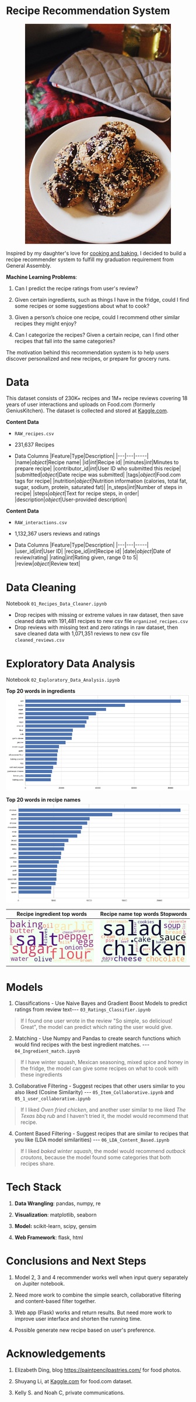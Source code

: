 # Recipe Recommendation System
<p align="center">
<img src="./img/cookie2.png" alt="drawing" width="400" />
</p>

Inspired by my daughter's love for [cooking and baking](https://paintpencilpastries.com/), I decided to build a recipe recommender system to fulfill my graduation requirement from General Assembly.


**Machine Learning Problems**:
1. Can I predict the recipe ratings from user's review?

2. Given certain ingredients, such as things I have in the fridge, could I find some recipes or some suggestions about what to cook?

3. Given a person’s choice one recipe, could I recommend other similar recipes they might enjoy?

4. Can I categorize the recipes? Given a certain recipe, can I find other recipes that fall into the same categories?

The motivation behind this recommendation system is to help users discover personalized and new recipes, or prepare for grocery runs.


# Data

This dataset consists of 230K+ recipes and 1M+ recipe reviews covering 18 years of user interactions and uploads on Food.com (formerly GeniusKitchen). The dataset is collected and stored at [Kaggle.com](https://www.kaggle.com/shuyangli94/food-com-recipes-and-user-interactions?select=RAW_recipes.csv).



**Content Data**

- `RAW_recipes.csv`

- 231,637 Recipes

- Data Columns
|Feature|Type|Description|
|---|---|-----|
|name|*object*|Recipe name|
|id|*int*|Recipe id|
|minutes|*int*|Minutes to prepare recipe|
|contributor_id|*int*|User ID who submitted this recipe|
|submitted|*object*|Date recipe was submitted|
|tags|*object*|Food.com tags for recipe|
|nutrition|*object*|Nutrition information (calories, total fat, sugar, sodium, protein, saturated fat)|
|n_steps|*int*|Number of steps in recipe|
|steps|*object*|Text for recipe steps, in order|
|description|*object*|User-provided description|


**Content Data**

- `RAW_interactions.csv`
- 1,132,367 users reviews and ratings

- Data Columns
|Feature|Type|Description|
|---|---|-----|
|user_id|*int*|User ID|
|recipe_id|*int*|Recipe id|
|date|*object*|Date of review/rating|
|rating|*int*|Rating given, range 0 to 5|
|review|*object*|Review text|

# Data Cleaning
Notebook `01_Recipes_Data_Cleaner.ipynb` <br>
+ Drop recipes with missing or extreme values in raw dataset, then save cleaned data with 191,481 recipes to new csv file `organized_recipes.csv`
+ Drop reviews with missing text and zero ratings in raw dataset, then save cleaned data with 1,071,351 reviews to new csv file `cleaned_reviews.csv`


# Exploratory Data Analysis
Notebook `02_Exploratory_Data_Analysis.ipynb` <br>

**Top 20 words in ingredients**
![](img/top_20_ing.png)
<br><p>

**Top 20 words in recipe names**
![](img/top_20_name.png)


| Recipe ingredient top words                                       | Recipe name top words Stopwords                               |
| ----------------------------------------------------- | ----------------------------------------------- |
| ![](img/rec_word.png) | ![](img/ing_word.png) |


# Models


1. Classifications - Use Naive Bayes and Gradient Boost Models to predict ratings from review text--- `03_Ratings_Classifier.ipynb`

> If I found one user wrote in the review  "So simple, so delicious! Great",  the model can predict which rating the user would give.

2. Matching - Use Numpy and Pandas to create search functions which would find recipes with the best ingredient matches. --- `04_Ingredient_match.ipynb`

> If I have winter squash, Mexican seasoning, mixed spice and honey in the fridge, the model can give some recipes on what to cook with these ingredients

3. Collaborative Filtering - Suggest recipes that other users similar to you also liked (Cosine Similarity) --- `05_Item_Collaborative.ipynb` and `05_1_user_collaborative.ipynb`

> If I liked *Oven fried chicken*, and another user similar to me liked *The Texas bbq rub* and I haven't tried it, the model would recommend that recipe.

4. Content Based Filtering - Suggest recipes that are similar to recipes that you like (LDA model similarities) --- `06_LDA_Content_Based.ipynb`

> If I liked *baked winter squash*, the model would recommend *outback croutons*, because the model found some categories that both recipes share.

# Tech Stack

1. **Data Wrangling**: pandas, numpy, re

2. **Visualization**: matplotlib, seaborn

3. **Model:** scikit-learn, scipy, gensim

4. **Web Framework**: flask, html


# Conclusions and Next Steps

1. Model 2, 3 and 4  recommender works well when input query separately on Jupiter notebook.  

2. Need more work to combine the simple search, collaborative filtering and content-based filter together.

3. Web app (Flask) works and return results.  But need more work to improve user interface and shorten the running time.

4. Possible generate new recipe based on user's preference.


# Acknowledgements

1. Elizabeth Ding,  blog https://paintpencilpastries.com/   for  food photos.

2. Shuyang Li,  at [Kaggle.com](https://www.kaggle.com/shuyangli94/food-com-recipes-and-user-interactions?select=RAW_recipes.csv) for food.com dataset.

2. Kelly S. and  Noah C,  private communications.
